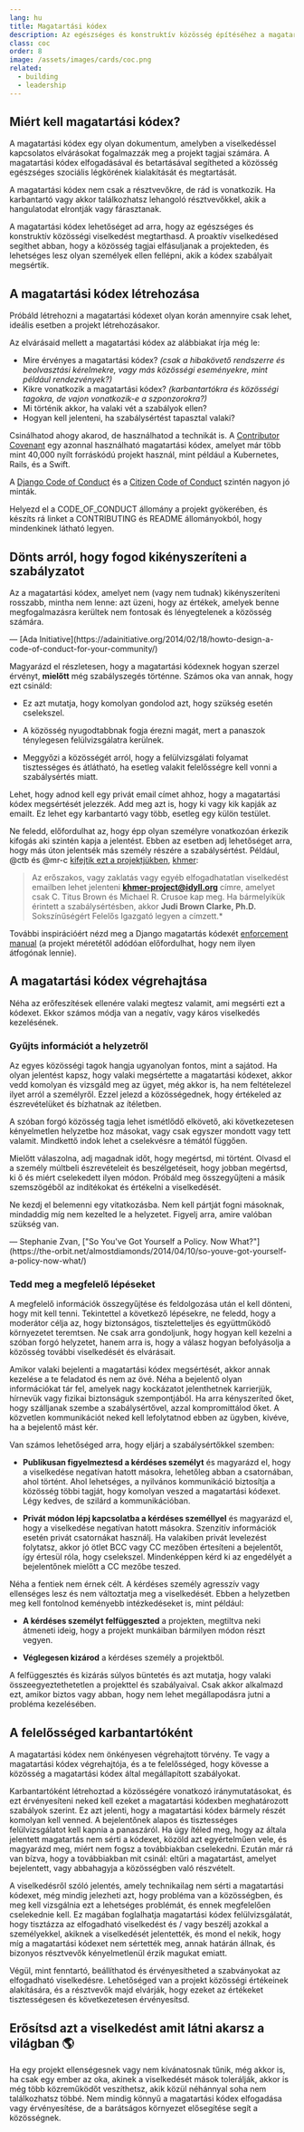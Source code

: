 ```yaml
---
lang: hu
title: Magatartási kódex
description: Az egészséges és konstruktív közösség építéséhez a magatartási kódex elfogadásával és érvényesítésével lehet hozzájárulni.
class: coc
order: 8
image: /assets/images/cards/coc.png
related:
  - building
  - leadership
---
```


## Miért kell magatartási kódex?

A magatartási kódex egy olyan dokumentum, amelyben a viselkedéssel kapcsolatos elvárásokat fogalmazzák meg a projekt tagjai számára. A magatartási kódex elfogadásával és betartásával segítheted a közösség egészséges szociális légkörének kialakítását és megtartását.

A magatartási kódex  nem csak a résztvevőkre, de rád is vonatkozik. Ha karbantartó vagy akkor találkozhatsz lehangoló résztvevőkkel, akik a hangulatodat elrontják vagy fárasztanak.

A magatartási kódex lehetőséget ad arra, hogy az egészséges és konstruktív közösségi viselkedést megtarthasd. A proaktív viselkedésed segíthet abban, hogy a közösség tagjai elfásuljanak a projekteden, és lehetséges lesz olyan személyek ellen fellépni, akik a kódex szabályait megsértik.

## A magatartási kódex létrehozása

Próbáld létrehozni a magatartási kódexet olyan korán amennyire csak lehet, ideális esetben a projekt létrehozásakor.

Az elvárásaid mellett a magatartási kódex az alábbiakat írja még le:

* Mire érvényes a magatartási kódex? _(csak a hibakövető rendszerre és beolvasztási kérelmekre, vagy más közösségi eseményekre, mint például rendezvények?)_
* Kikre vonatkozik a magatartási kódex? _(karbantartókra és közösségi tagokra, de vajon vonatkozik-e a szponzorokra?)_
* Mi történik akkor, ha valaki vét a szabályok ellen?
* Hogyan kell jelenteni, ha szabálysértést tapasztal valaki?

Csinálhatod ahogy akarod, de használhatod a technikát is. A [Contributor Covenant](https://contributor-covenant.org/) egy azonnal használható magatartási kódex, amelyet már több mint 40,000 nyílt forráskódú projekt használ, mint például a Kubernetes, Rails, és a Swift.

A [Django Code of Conduct](https://www.djangoproject.com/conduct/) és a [Citizen Code of Conduct](http://citizencodeofconduct.org/) szintén nagyon jó minták.

Helyezd el a CODE_OF_CONDUCT állomány a projekt gyökerében, és készíts rá linket a CONTRIBUTING és README állományokból, hogy mindenkinek látható legyen.

## Dönts arról, hogy fogod kikényszeríteni a szabályzatot

<aside markdown="1" class="pquote">
  Az a magatartási kódex, amelyet nem (vagy nem tudnak) kikényszeríteni rosszabb, mintha nem lenne: azt üzeni, hogy az értékek, amelyek benne megfogalmazásra kerültek nem fontosak és lényegtelenek a közösség számára.
  <p markdown="1" class="pquote-credit">
— [Ada Initiative](https://adainitiative.org/2014/02/18/howto-design-a-code-of-conduct-for-your-community/)
  </p>
</aside>

Magyarázd el részletesen, hogy a magatartási kódexnek hogyan szerzel érvényt, **mielőtt** még szabályszegés történne. Számos oka van annak, hogy ezt csináld:

* Ez azt mutatja, hogy komolyan gondolod azt, hogy szükség esetén cselekszel.

* A közösség nyugodtabbnak fogja érezni magát, mert a panaszok ténylegesen felülvizsgálatra kerülnek.

* Meggyőzi a közösségét arról, hogy a felülvizsgálati folyamat tisztességes és átlátható, ha esetleg valakit felelősségre kell vonni a szabálysértés miatt.

Lehet, hogy adnod kell egy privát email címet ahhoz, hogy a magatartási kódex megsértését jelezzék. Add meg azt is, hogy ki vagy kik kapják az emailt. Ez lehet egy karbantartó vagy több, esetleg egy külön testület.

Ne feledd, előfordulhat az, hogy épp olyan személyre vonatkozóan érkezik kifogás aki szintén kapja a jelentést. Ebben az esetben adj lehetőséget arra, hogy más úton jelentsék más személy részére a szabálysértést. Például, @ctb és @mr-c [kifejtik ezt a projektjükben](https://github.com/dib-lab/khmer/blob/master/CODE_OF_CONDUCT.rst), [khmer](https://github.com/dib-lab/khmer):

> Az erőszakos, vagy zaklatás vagy egyéb elfogadhatatlan viselkedést emailben lehet jelenteni **khmer-project@idyll.org** címre, amelyet csak C. Titus Brown és Michael R. Crusoe kap meg. Ha bármelyikük érintett a szabálysértésben, akkor **Judi Brown Clarke, Ph.D.** Sokszínűségért Felelős Igazgató legyen a címzett.*

További inspirációért nézd meg a Django magatartás kódexét [enforcement manual](https://www.djangoproject.com/conduct/enforcement-manual/) (a projekt méretétől adódóan előfordulhat, hogy nem ilyen átfogónak lennie).

## A magatartási kódex végrehajtása

Néha az erőfeszítések ellenére valaki megtesz valamit, ami megsérti ezt a kódexet. Ekkor számos módja van a negatív, vagy káros viselkedés kezelésének.

### Gyűjts információt a helyzetről

Az egyes közösségi tagok hangja ugyanolyan fontos, mint a sajátod. Ha olyan jelentést kapsz, hogy valaki megsértette a magatartási kódexet, akkor vedd komolyan és vizsgáld meg az ügyet, még akkor is, ha nem feltételezel ilyet arról a személyről. Ezzel jelezd a közösségednek, hogy értékeled az észrevételüket és bízhatnak az ítéletben.

A szóban forgó közösség tagja lehet ismétlődő elkövető, aki következetesen kényelmetlen helyzetbe hoz másokat, vagy csak egyszer mondott vagy tett valamit. Mindkettő indok lehet a cselekvésre a témától függően.

Mielőtt válaszolna, adj magadnak időt, hogy megértsd, mi történt. Olvasd el a személy múltbeli észrevételeit és beszélgetéseit, hogy jobban megértsd, ki ő és miért cselekedett ilyen módon. Próbáld meg összegyűjteni a másik szemszögéből az indítékokat és értékelni a viselkedését.

<aside markdown="1" class="pquote">
  Ne kezdj el belemenni egy vitatkozásba. Nem kell pártját fogni másoknak, mindaddig míg nem kezelted le a helyzetet. Figyelj arra, amire valóban szükség van.
  <p markdown="1" class="pquote-credit">
— Stephanie Zvan, ["So You've Got Yourself a Policy. Now What?"](https://the-orbit.net/almostdiamonds/2014/04/10/so-youve-got-yourself-a-policy-now-what/)
  </p>
</aside>

### Tedd meg a megfelelő lépéseket

A megfelelő információk összegyűjtése és feldolgozása után el kell dönteni, hogy mit kell tenni. Tekintettel a következő lépésekre, ne feledd, hogy a moderátor célja az, hogy biztonságos, tiszteletteljes és együttműködő környezetet teremtsen. Ne csak arra gondoljunk, hogy hogyan kell kezelni a szóban forgó helyzetet, hanem arra is, hogy a válasz hogyan befolyásolja a közösség további viselkedését és elvárásait.

Amikor valaki bejelenti a magatartási kódex megsértését, akkor annak kezelése a te feladatod és nem az övé. Néha a bejelentő olyan információkat tár fel, amelyek nagy kockázatot jelenthetnek karrierjük, hírnevük vagy fizikai biztonságuk szempontjából. Ha arra kényszeríted őket, hogy szálljanak szembe a szabálysértővel, azzal kompromittálod őket. A közvetlen kommunikációt neked kell lefolytatnod ebben az ügyben, kivéve, ha a bejelentő mást kér.

Van számos lehetőséged arra, hogy eljárj a szabálysértőkkel szemben:

* **Publikusan figyelmeztesd a kérdéses személyt** és magyarázd el, hogy a viselkedése negatívan hatott másokra, lehetőleg abban a csatornában, ahol történt. Ahol lehetséges, a nyilvános kommunikáció biztosítja a közösség többi tagját, hogy komolyan veszed a magatartási kódexet. Légy kedves, de szilárd a kommunikációban.

* **Privát módon lépj kapcsolatba a kérdéses személlyel** és magyarázd el, hogy a viselkedése negatívan hatott másokra. Szenzitív információk esetén privát csatornákat használj. Ha valakiben privát levelezést folytatsz, akkor jó ötlet BCC vagy CC mezőben értesíteni a bejelentőt, így értesül róla, hogy cselekszel. Mindenképpen kérd ki az engedélyét a bejelentőnek mielőtt a CC mezőbe teszed.

Néha a fentiek nem érnek célt. A kérdéses személy agresszív vagy ellenséges lesz és nem változtatja meg a viselkedését. Ebben a helyzetben meg kell fontolnod keményebb intézkedéseket is, mint például:

* **A kérdéses személyt felfüggeszted** a projekten, megtiltva neki átmeneti ideig, hogy a projekt munkáiban bármilyen módon részt vegyen.

* **Véglegesen kizárod** a kérdéses személy a projektből.

A felfüggesztés és kizárás súlyos büntetés és azt mutatja, hogy valaki összeegyeztethetetlen a projekttel és szabályaival. Csak akkor alkalmazd ezt, amikor biztos vagy abban, hogy nem lehet megállapodásra jutni a probléma kezelésében.

## A felelősséged karbantartóként

A magatartási kódex nem önkényesen végrehajtott törvény. Te vagy a magatartási kódex végrehajtója, és a te felelősséged, hogy kövesse a közösség a magatartási kódex által megállapított szabályokat.

Karbantartóként létrehoztad a közösségére vonatkozó iránymutatásokat, és ezt érvényesíteni neked kell ezeket a magatartási kódexben meghatározott szabályok szerint. Ez azt jelenti, hogy a magatartási kódex bármely részét komolyan kell venned. A bejelentőnek alapos és tisztességes felülvizsgálatot kell kapnia a panaszáról. Ha úgy ítéled meg, hogy az általa jelentett magatartás nem sérti a kódexet, közöld azt egyértelműen vele, és magyarázd meg, miért nem fogsz a továbbiakban cselekedni. Ezután már rá van bízva, hogy a továbbiakban mit csinál: eltűri a magatartást, amelyet bejelentett, vagy abbahagyja a közösségben való részvételt.

A viselkedésről szóló jelentés, amely technikailag nem sérti a magatartási kódexet, még mindig jelezheti azt, hogy probléma van a közösségben, és meg kell vizsgálnia ezt a lehetséges problémát, és ennek megfelelően cselekednie kell. Ez magában foglalhatja magatartási kódex felülvizsgálatát, hogy tisztázza az elfogadható viselkedést és / vagy beszélj azokkal a személyekkel, akiknek a viselkedését jelentették, és mond el nekik, hogy míg a magatartási kódexet nem sértették meg, annak határán állnak, és bizonyos résztvevők kényelmetlenül érzik magukat emiatt.

Végül, mint fenntartó, beállíthatod és érvényesítheted a szabványokat az elfogadható viselkedésre. Lehetőséged van a projekt közösségi értékeinek alakítására, és a résztvevők majd elvárják, hogy ezeket az értékeket tisztességesen és következetesen érvényesítsd.

## Erősítsd azt a viselkedést amit látni akarsz a világban 🌎

Ha egy projekt ellenségesnek vagy nem kívánatosnak tűnik, még akkor is, ha csak egy ember az oka, akinek a viselkedését mások tolerálják, akkor is még több közreműködőt veszíthetsz, akik közül néhánnyal soha nem találkozhatsz többé. Nem mindig könnyű a magatartási kódex elfogadása vagy érvényesítése, de a barátságos környezet elősegítése segít a közösségnek.